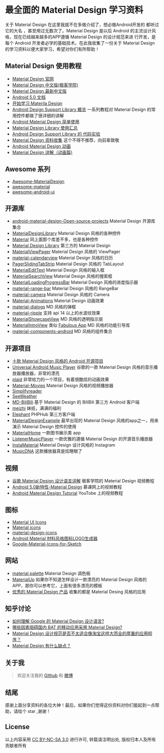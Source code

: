 # 最全面的 Material Design 学习资料



关于 Material Design 在这里我就不在多做介绍了，想必做Android开发的 都听过它的大名 ，甚至用过无数次了。Material Design 是以后 Android 的主流设计风格，现在已经越来越多的APP遵循 Material Design 的设计规范来进
行开发，是每个 Android 开发者必学的基础技术。在此我收集了一份关于 Material Design 的学习资料以便大家学习，希望对你们有所帮助！



## Material Design 使用教程

- [Material Design 官网](https://material.google.com/)
- [Material Design 中文版(极客学院)](http://wiki.jikexueyuan.com/project/material-design/)
- [Material Design 最新中文版](https://github.com/zdhxiong/Material-Design-Chinese)
- [Android 5.0 文档](https://developer.android.com/training/material/index.html)
- [开始学习 Materila Design](https://bboyfeiyu.gitbooks.io/android-tech-frontier/content/issue-8/%E5%BC%80%E5%A7%8B%E5%AD%A6%E4%B9%A0Material%20Design.html)
- [Android Design Support Library 概览](http://blog.csdn.net/growth58/article/details/47972467) 一系列教程对 Material Design 的常用控件都做了很详细的讲解
- [Android Material Design 简单使用](http://www.jianshu.com/p/107a2529a56f)
- [Material Design Library 使用汇总](http://www.jianshu.com/p/40efd44802ef)
- [Android Design Support Library 的 代码实验](http://www.jianshu.com/p/1078568e859f)
- [Material Design 资料收集](http://www.jianshu.com/p/378ea4ee5a54) 这个不得不推荐，向前辈致敬
- [Android Material Design 动画](http://blog.csdn.net/qibin0506/article/details/49069089)
- [Material Design 详解（动画篇)](http://blog.csdn.net/a396901990/article/details/40187203)

## Awesome 系列

- [Awesome-MaterialDesign](https://github.com/lightSky/Awesome-MaterialDesign)
- [awesome-material](https://github.com/sachin1092/awesome-material)
- [awesome-android-ui](https://github.com/wasabeef/awesome-android-ui)

## 开源库

- [android-material-design-Open-source-projects](https://github.com/soyoungboy/android-material-design-Open-source-projects) Material Design 开源库集合
- [MaterialDesignLibrary](https://github.com/navasmdc/MaterialDesignLibrary) Material Design 风格的各种控件
- [Material](https://github.com/rey5137/material) 同上面那个库差不多，也是各种控件
- [Material Design Library](https://github.com/DenisMondon/material-design-library) 第三方的 Material Design
- [MaterialViewPager](https://github.com/florent37/MaterialViewPager) Material Design 风格的 ViewPager
- [material-calendarview](https://github.com/prolificinteractive/material-calendarview) Material Design 风格的日历
- [PagerSlidingTabStrip](https://github.com/jpardogo/PagerSlidingTabStrip) Material Design 风格的 TabLayout
- [MaterialEditText](https://github.com/rengwuxian/MaterialEditText) Material Design 风格的输入框
- [MaterialSearchView](https://github.com/MiguelCatalan/MaterialSearchView) Material Design 风格的搜索框
- [MaterialLoadingProgressBar](https://github.com/lsjwzh/MaterialLoadingProgressBar) Material Design 风格的进度指示器
- [material-range-bar](https://github.com/oli107/material-range-bar) Material Design 风格的 RangeBar
- [material-camera](https://github.com/afollestad/material-camera) Material Design 风格的 Camera
- [Material-Animations](https://github.com/lgvalle/Material-Animations) Material Design 动画效果
- [material-dialogs](https://github.com/afollestad/material-dialogs) MD 风格的弹框
- [material-ripple](https://github.com/balysv/material-ripple) 支持 api 14 以上的水波纹效果
- [MaterialShowcaseView](https://github.com/deano2390/MaterialShowcaseView) MD 风格的透明指示层
- [MaterialIntroView](https://github.com/iammert/MaterialIntroView) 类似 [Fabulous App](http://www.thefabulous.co/) MD 风格的功能引导库
- [material-components-android](https://github.com/material-components/material-components-android) MD 风格的组件集合

## 开源项目

- [十款 Material Design 风格的 Android 开源项目](http://weibo.com/ttarticle/p/show?id=2309404021772117763644)
- [Universal Android Music Player](https://github.com/googlesamples/android-UniversalMusicPlayer#universal-android-music-player-sample) 谷歌的一款 Material Design 风格的音乐播放器播放器，非常的漂亮
- [plaid](https://github.com/nickbutcher/plaid) 非常给力的一个项目，有着很酷炫的动画效果
- [Material-Movies](https://github.com/saulmm/Material-Movies) Material Design 风格的视频播放器
- [Simplifyreader](https://github.com/chentao0707/SimplifyReader)
- [SeeWeather](https://github.com/xcc3641/)
- [MD-BiliBili](https://github.com/Qixingchen/MD-BiliBili) 基于 Material Design 的 BiliBili 第三方 Android 客户端
- [meizhi](https://github.com/drakeet/meizhi) 妹纸，满满的福利
- [Elephant](https://github.com/Freelander/Elephant) PHPHub 第三方客户端
- [MaterialDesignExample](https://github.com/chenyangcun/MaterialDesignExample) 最早出现的 Material Design 风格的app之一，用来演示 Material Design 控件的使用
- [MaterialHome](https://github.com/hymanme/MaterialHome) 一款图书展示类 app
- [ListenerMusicPlayer](https://github.com/hefuyicoder/ListenerMusicPlayer) 一款优雅的遵循 Material Design 的开源音乐播放器
- [InstaMaterial](https://github.com/frogermcs/InstaMaterial) Material Design 设计风格的 Instagram
- [MusicDNA](https://github.com/harjot-oberai/MusicDNA) 这款播放器真是炫瞎眼了

## 视频

- [谷歌 Material Design 设计语言详解](http://www.jikexueyuan.com/course/124.html?Hmsr=p_w) 极客学院的 Material Design 视频教程
- [Android 5.0新特性-Material Design](http://www.imooc.com/learn/215) 慕课网上的视频教程
- [Android Material Design Tutorial](https://www.youtube.com/watch?v=fuSx8J6xLho&list=PLshdtb5UWjSoLy2LPP1FsHi1hwoAS4SBi) YouTobe 上的视频教程

## 图标

- [Material UI Icons](https://www.materialui.co/icons)
- [Material icons](https://material.io/icons/)
- [material-design-icons](https://github.com/google/material-design-icons)
- [Android Material 材料风格图标LOGO生成器](http://jaqen.me/mdpub/)
- [Google-Material-Icons-for-Sketch](https://github.com/LPZilva/Google-Material-Icons-for-Sketch)

## 网站

- [material palette](https://www.materialpalette.com/) Material Design 调色板
- [MaterialUp](https://material.uplabs.com/) 如果你不知道怎样设计一款漂亮的 Material Design 风格的 APP，那你可以参考它，上面有很多漂亮的模板 
- [优秀的 Material Design 产品](http://next.36kr.com/posts/collections/200) 收集的都是 Material Desing 风格的应用

## 知乎讨论

- [如何理解 Google 的 Material Design 设计语言?](https://www.zhihu.com/question/24276657)
- [哪些因素阻碍国内 BAT 的移动应用采用 Material Design?](https://www.zhihu.com/question/37376355)
- [Material Design 设计规范是否不太适合像淘宝这样大而全的厚重的应用程序？](https://www.zhihu.com/question/36992060)
- [Material Design 有什么缺点？](https://www.zhihu.com/question/24431206)

## 关于我

> 欢迎关注我的 [Github](https://github.com/Luosunce) 和 [微博](http://weibo.com/luosunce?is_all=1)

## 结尾

感谢上面分享资料的各位大神！最后，如果你们觉得这份资料对你们能起到一点帮助，请给个 star ,谢谢！

## License

以上内容采用 [CC BY-NC-SA 3.0](http://creativecommons.org/licenses/by-nc-sa/3.0/deed.zh) 进行许可, 转载请注明出处, 版权归本人及所有贡献者所有


